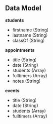 ## Data Model 

**students**
- firstname (String)
- lastname (String<optional>)
- classOf (String<optional>)

**appointments**
- title (String)
- date (String)
- students (Array<String>)
- fulltimers (Array<String>)
- notes (String<optional>)

**events**
- title (String)
- date (String)
- students (Array<String>)
- fulltimers (Array<String>)

